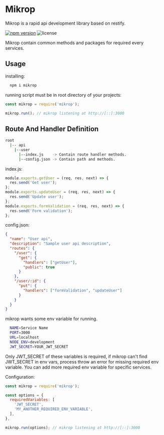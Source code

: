 
# Mikrop

Mikrop is a rapid api development library based on restify.

[![npm version](https://img.shields.io/npm/v/mikrop.svg?style=flat-square)](https://www.npmjs.com/package/mikrop)
![license](https://img.shields.io/hexpm/l/mikrop?style=flat-square)

Mikrop contain common methods and packages for required every services.

## Usage

installing:

```bash
  npm i mikrop
```

running script must be in root directory of your projects:

```js
const mikrop = require('mikrop');

mikrop.run(); // mikrop listening at http://[::]:3000
```

## Route And Handler Definition

```bash
root
  |-- api
    |--user
      |--index.js    -> Contain route handler methods.
      |--config.json -> Contain path and methods.
```

index.js:

```js
module.exports.getUser = (req, res, next) => {
  res.send('Get user');
};
module.exports.updateUser = (req, res, next) => {
  res.send('Update user');
};
module.exports.formValidation = (req, res, next) => {
  res.send('Form validation');
};
```

config.json:

```json
{
  "name": "User api",
  "description": "Sample user api description",
  "routes": {
    "/user": {
      "get": {
        "handlers": ["getUser"],
        "public": true
      }
    },
    "/user/:id": {
      "put": {
        "handlers": ["formValidation", "updateUser"]
      }
    }
  }
}
```

mikrop wants some env variable for running.

```bash
  NAME=Service Name
  PORT=3000
  URL=localhost
  NODE_ENV=development
  JWT_SECRET=YOUR_JWT_SECRET
```

Only JWT_SECRET of these variables is required, if mikrop can't find JWT_SECRET in env vars, process throw an error for missing required env variable. You can add more required env variable for specific services.

Configuration:

```js
const mikrop = require('mikrop');

const options = {
  requiredVariables: [
    'JWT_SECRET',
    'MY_ANOTHER_REQUIRED_ENV_VARIABLE',
  ],
},

mikrop.run(options); // mikrop listening at http://[::]:3000
```
